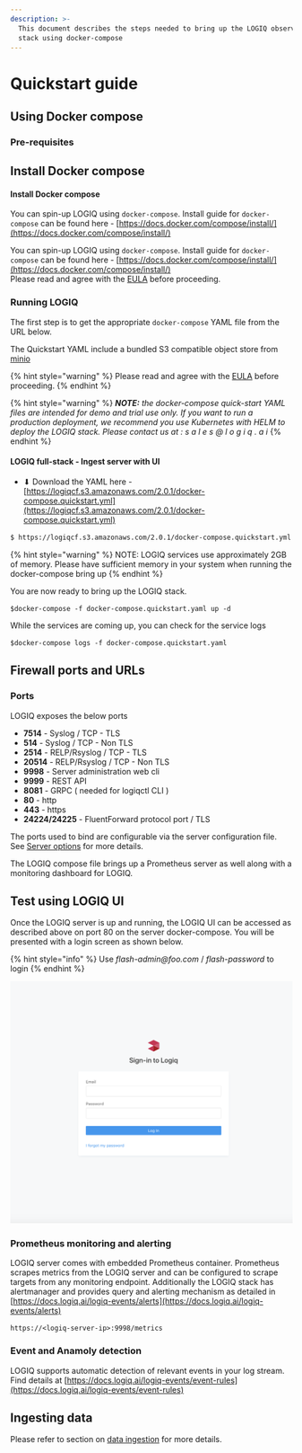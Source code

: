 ```yaml
---
description: >-
  This document describes the steps needed to bring up the LOGIQ observability
  stack using docker-compose
---
```


# Quickstart guide

## Using Docker compose

### Pre-requisites

## Install Docker compose

#### Install Docker compose

You can spin-up LOGIQ using `docker-compose`. Install guide for `docker-compose` can be found here - [https://docs.docker.com/compose/install/](https://docs.docker.com/compose/install/)

You can spin-up LOGIQ using `docker-compose`. Install guide for `docker-compose` can be found here - [https://docs.docker.com/compose/install/](https://docs.docker.com/compose/install/)  
Please read and agree with the [EULA](https://docs.logiq.ai/eula/eula) before proceeding.

### Running LOGIQ

The first step is to get the appropriate `docker-compose` YAML file from the URL below.

The Quickstart YAML include a bundled S3 compatible object store from [minio](https://min.io)

{% hint style="warning" %}
Please read and agree with the [EULA](https://docs.logiq.ai/eula/eula) before proceeding. 
{% endhint %}

{% hint style="warning" %}
_**NOTE:** the docker-compose quick-start YAML files are intended for demo and trial use only. If you want to run a production deployment, we recommend you use Kubernetes with HELM to deploy the LOGIQ stack. Please contact us at : s a l e s @ l o g i q . a i_
{% endhint %}

#### LOGIQ full-stack - Ingest server with UI

* ⬇ Download the YAML here - [https://logiqcf.s3.amazonaws.com/2.0.1/docker-compose.quickstart.yml](https://logiqcf.s3.amazonaws.com/2.0.1/docker-compose.quickstart.yml)

```bash
$ https://logiqcf.s3.amazonaws.com/2.0.1/docker-compose.quickstart.yml
```

{% hint style="warning" %}
NOTE: LOGIQ services use approximately 2GB of memory. Please have sufficient memory in your system when running the docker-compose bring up
{% endhint %}

You are now ready to bring up the LOGIQ stack.

```text
$docker-compose -f docker-compose.quickstart.yaml up -d
```

While the services are coming up, you can check for the service logs

```text
$docker-compose logs -f docker-compose.quickstart.yaml
```

## Firewall ports and URLs

### Ports

LOGIQ exposes the below ports

* **7514** - Syslog / TCP - TLS
* **514** - Syslog / TCP - Non TLS
* **2514** - RELP/Rsyslog / TCP - TLS
* **20514** - RELP/Rsyslog / TCP - Non TLS
* **9998** - Server administration web cli
* **9999** - REST API
* **8081** - GRPC \( needed for logiqctl CLI \)
* **80** - http
* **443** - https
* **24224/24225** - FluentForward protocol port / TLS

The ports used to bind are configurable via the server configuration file. See [Server options](../logiq-log-ingest-server-configuration/server-options.md) for more details.

The LOGIQ compose file brings up a Prometheus server as well along with a monitoring dashboard for LOGIQ.

## Test using LOGIQ UI

Once the LOGIQ server is up and running, the LOGIQ UI can be accessed as described above on port 80 on the server docker-compose. You will be presented with a login screen as shown below.

{% hint style="info" %}
Use _flash-admin@foo.com_ / _flash-password_ to login
{% endhint %}

![](../.gitbook/assets/screen-shot-2020-01-19-at-2.14.21-pm.png)

### Prometheus monitoring and alerting

LOGIQ server comes with embedded Prometheus container. Prometheus scrapes metrics from the LOGIQ server and can be configured to scrape targets from any monitoring endpoint. Additionally the LOGIQ stack has alertmanager and provides query and alerting mechanism as detailed in [https://docs.logiq.ai/logiq-events/alerts](https://docs.logiq.ai/logiq-events/alerts)

```text
https://<logiq-server-ip>:9998/metrics
```

### Event and Anamoly detection

LOGIQ supports automatic detection of relevant events in your log stream. Find details at [https://docs.logiq.ai/logiq-events/event-rules](https://docs.logiq.ai/logiq-events/event-rules)

## Ingesting data

Please refer to section on [data ingestion](agentless.md) for more details.

